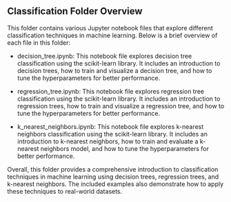## Classification Folder Overview

This folder contains various Jupyter notebook files that explore different classification techniques in machine learning. Below is a brief overview of each file in this folder:

- decision_tree.ipynb: This notebook file explores decision tree classification using the scikit-learn library. It includes an introduction to decision trees, how to train and visualize a decision tree, and how to tune the hyperparameters for better performance.

- regression_tree.ipynb: This notebook file explores regression tree classification using the scikit-learn library. It includes an introduction to regression trees, how to train and visualize a regression tree, and how to tune the hyperparameters for better performance.

- k_nearest_neighbors.ipynb: This notebook file explores k-nearest neighbors classification using the scikit-learn library. It includes an introduction to k-nearest neighbors, how to train and evaluate a k-nearest neighbors model, and how to tune the hyperparameters for better performance.

Overall, this folder provides a comprehensive introduction to classification techniques in machine learning using decision trees, regression trees, and k-nearest neighbors. The included examples also demonstrate how to apply these techniques to real-world datasets.